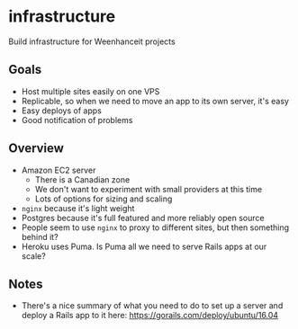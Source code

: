 # infrastructure
Build infrastructure for Weenhanceit projects

## Goals
* Host multiple sites easily on one VPS
* Replicable, so when we need to move an app to its own server, it's easy
* Easy deploys of apps
* Good notification of problems

## Overview
* Amazon EC2 server
  * There is a Canadian zone
  * We don't want to experiment with small providers at this time
  * Lots of options for sizing and scaling
* `nginx` because it's light weight
* Postgres because it's full featured and more reliably open source
* People seem to use `nginx` to proxy to different sites, but then something behind it?
* Heroku uses Puma. Is Puma all we need to serve Rails apps at our scale?

## Notes
* There's a nice summary of what you need to do to set up a server and deploy a Rails app to it here: https://gorails.com/deploy/ubuntu/16.04
